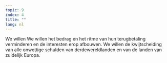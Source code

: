 ```yaml
---
topic: 9
index: 4
title: ""
lang: nl
---
```

We willen We willen het bedrag en het ritme van hun terugbetaling verminderen
en de interesten erop afbouwen. We willen de kwijtschelding van alle onwettige
schulden van derdewereldlanden en van de landen van zuidelijk Europa.
